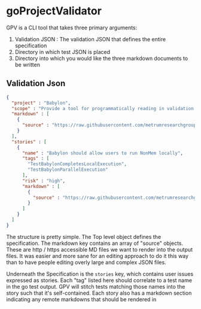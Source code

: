 # goProjectValidator

GPV is a CLI tool that takes three primary arguments:

1. Validation JSON : The validation JSON that defines the entire specification
2. Directory in which test JSON is placed
3. Directory into which you would like the three markdown documents to be written 

## Validation Json
```json
{
  "project" : "Babylon",
  "scope" : "Provide a tool for programmatically reading in validation files as JSON to establish project requirements, parse JSON Results from tests, and build validation documents",
  "markdown" : [
    {
      "source" : "https://raw.githubusercontent.com/metrumresearchgroup/babylontest/master/markdown/expectations.md"
    }
  ],
  "stories" : [
    {
      "name" : "Babylon should allow users to run NonMem locally",
      "tags" : [
        "TestBabylonCompletesLocalExecution",
        "TestBabylonParallelExecution"
      ],
      "risk" : "high",
      "markdown" : [
        {
          "source" : "https://raw.githubusercontent.com/metrumresearchgroup/babylontest/master/markdown/stories/run_jobs_locally.md"
        }
      ]
    }
  ]
}
```

The structure is pretty simple. The Top level object defines the specification. The markdown key contains an array of 
"source" objects. These are http / https accessible MD files we want to render into the output files. It was easier
and more sane for an editing approach to do it this way than to have people editing overly large and complex JSON files.

Underneath the Specification is the `stories` key, which contains user issues expressed as stories. Each "tag" listed here
should correlate to a test name in the go test output. GPV will stitch tests matching those names into the story such that
it's self-contained. Each story also has a markdown section indicating any remote markdowns that should be rendered in